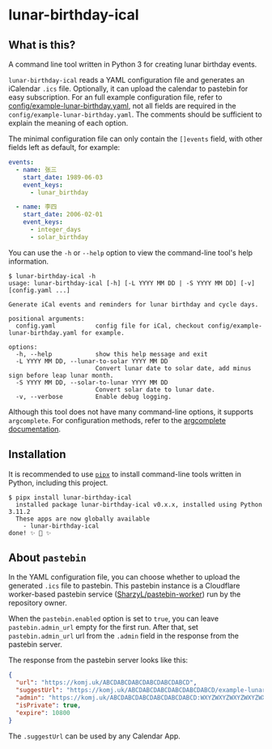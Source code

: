 # lunar-birthday-ical

## What is this?

A command line tool written in Python 3 for creating lunar birthday events.

`lunar-birthday-ical` reads a YAML configuration file and generates an iCalendar `.ics` file. Optionally, it can upload the calendar to pastebin for easy subscription. For an full example configuration file, refer to [config/example-lunar-birthday.yaml](https://github.com/ak1ra-lab/lunar-birthday-ical/blob/master/config/example-lunar-birthday.yaml), not all fields are required in the `config/example-lunar-birthday.yaml`. The comments should be sufficient to explain the meaning of each option.

The minimal configuration file can only contain the `[]events` field, with other fields left as default, for example:

```yaml
events:
  - name: 张三
    start_date: 1989-06-03
    event_keys:
      - lunar_birthday

  - name: 李四
    start_date: 2006-02-01
    event_keys:
      - integer_days
      - solar_birthday
```

You can use the `-h` or `--help` option to view the command-line tool's help information.

```
$ lunar-birthday-ical -h
usage: lunar-birthday-ical [-h] [-L YYYY MM DD | -S YYYY MM DD] [-v] [config.yaml ...]

Generate iCal events and reminders for lunar birthday and cycle days.

positional arguments:
  config.yaml           config file for iCal, checkout config/example-lunar-birthday.yaml for example.

options:
  -h, --help            show this help message and exit
  -L YYYY MM DD, --lunar-to-solar YYYY MM DD
                        Convert lunar date to solar date, add minus sign before leap lunar month.
  -S YYYY MM DD, --solar-to-lunar YYYY MM DD
                        Convert solar date to lunar date.
  -v, --verbose         Enable debug logging.
```

Although this tool does not have many command-line options, it supports `argcomplete`. For configuration methods, refer to the [argcomplete documentation](https://kislyuk.github.io/argcomplete/).

## Installation

It is recommended to use [`pipx`](https://github.com/pypa/pipx) to install command-line tools written in Python, including this project.

```ShellSession
$ pipx install lunar-birthday-ical
  installed package lunar-birthday-ical v0.x.x, installed using Python 3.11.2
  These apps are now globally available
    - lunar-birthday-ical
done! ✨ 🌟 ✨
```

## About `pastebin`

In the YAML configuration file, you can choose whether to upload the generated `.ics` file to pastebin. This pastebin instance is a Cloudflare worker-based pastebin service ([SharzyL/pastebin-worker](https://github.com/SharzyL/pastebin-worker)) run by the repository owner.

When the `pastebin.enabled` option is set to `true`, you can leave `pastebin.admin_url` empty for the first run. After that, set `pastebin.admin_url` url from the `.admin` field in the response from the pastebin server.

The response from the pastebin server looks like this:

```json
{
  "url": "https://komj.uk/ABCDABCDABCDABCDABCDABCD",
  "suggestUrl": "https://komj.uk/ABCDABCDABCDABCDABCDABCD/example-lunar-birthday.ics",
  "admin": "https://komj.uk/ABCDABCDABCDABCDABCDABCD:WXYZWXYZWXYZWXYZWXYZWXYZ",
  "isPrivate": true,
  "expire": 10800
}
```

The `.suggestUrl` can be used by any Calendar App.
